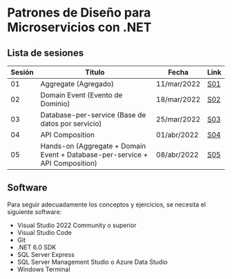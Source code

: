 # Patrones de Diseño para Microservicios con .NET

## Lista de sesiones

| Sesión | Título    | Fecha       | Link      |
|--------|-----------|-------------|-----------|
| 01     | Aggregate (Agregado) | 11/mar/2022 | [S01](src/s01/readme.md) |
| 02     | Domain Event (Evento de Dominio) | 18/mar/2022 | [S02](src/s02/readme.md) |
| 03     | Database-per-service (Base de datos por servicio) | 25/mar/2022 | [S03](src/s03/readme.md) |
| 04     | API Composition | 01/abr/2022 | [S04](src/s04/readme.md)
  05     | Hands-on (Aggregate + Domain Event + Database-per-service + API Composition) | 08/abr/2022 | [S05](src/s05/readme.md)

## Software
Para seguir adecuadamente los conceptos y ejercicios, se necesita el siguiente software:
- Visual Studio 2022 Community o superior
- Visual Studio Code
- Git
- .NET 6.0 SDK
- SQL Server Express
- SQL Server Management Studio o Azure Data Studio
- Windows Terminal